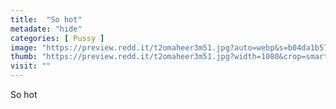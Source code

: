 ```yaml
---
title:  "So hot"
metadate: "hide"
categories: [ Pussy ]
image: "https://preview.redd.it/t2omaheer3m51.jpg?auto=webp&s=b04da1b57d5589a25d8cb6cef8613734616dd29b"
thumb: "https://preview.redd.it/t2omaheer3m51.jpg?width=1080&crop=smart&auto=webp&s=14408670e3f8334b6939a2d368e5f5a937ebb641"
visit: ""
---
```

So hot
